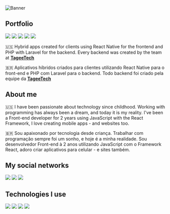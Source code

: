 <img src="https://i.imgur.com/fssgzVk.png" alt="Banner">

<h2>Portfolio</h2>

<div>
  <a href="https://onelink.to/99afmy"><img src="https://i.imgur.com/GJTXTxj.png"></a>
  <a href="https://onelink.to/4hqx4x"><img src="https://i.imgur.com/l5k9q1F.png"></a>
  <a href="https://onelink.to/2erbxw"><img src="https://i.imgur.com/0sJbOI0.png"></a>
  <a href="https://play.google.com/store/apps/details?id=com.capt.data"><img src="https://i.imgur.com/mw21eZT.png"></a>
  <a href=""><img src="https://i.imgur.com/DPJfYXv.png"></a>
</div>

<p>🇺🇸 Hybrid apps created for clients using React Native for the frontend and PHP with Laravel for the backend. Every backend was created by the team at <a href="https://github.com/TageeTech"><b>TageeTech</b></a></p>

<p>🇧🇷 Aplicativos híbridos criados para clientes utilizando React Native para o front-end e PHP com Laravel para o backend. Todo backend foi criado pela equipe da <a href="https://github.com/TageeTech"><b>TageeTech</b></a></p>

<h2>About me</h2>
<p>🇺🇸 I have been passionate about technology since childhood. Working with programming has always been a dream, and today it is my reality. I've been a Front-end developer for 2 years using JavaScript with the React Framework, I love creating mobile apps - and websites too.</p>

<p>🇧🇷 Sou apaixonado por tecnologia desde criança. Trabalhar com programação sempre foi um sonho, e hoje é a minha realidade. Sou desenvolvedor Front-end à 2 anos utilizando JavaScript com o Framework React, adoro criar aplicativos para celular - e sites também.</p>

<h2>My social networks</h2>
<div>
  <a href="https://www.linkedin.com/in/sammer-duarte-850410114"><img src="https://i.imgur.com/eoMpi2u.png"></a>
  <a href="https://contate.me/tagee.tech"><img src="https://i.imgur.com/Rzyug9n.png"></a> 
  <a href="https://discordapp.com/users/Sammer+Duarte#0793"><img src="https://i.imgur.com/Qb0hnAz.png"></a>
</div> 

<h2>Technologies I use</h2>
<div>
  <img src="https://i.imgur.com/EwHfSHg.png">
  <img src="https://i.imgur.com/zJvWL01.png">
  <img src="https://i.imgur.com/TkXuf7z.png">
  <img src="https://i.imgur.com/QWzmU8H.png">
</div>

